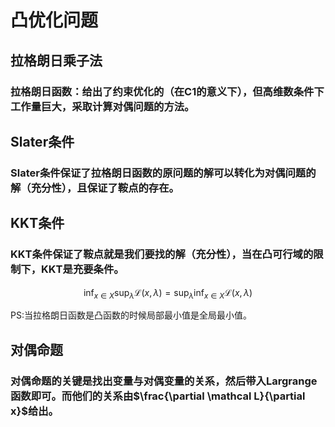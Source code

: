 # 凸优化问题

## 拉格朗日乘子法

### 拉格朗日函数：给出了约束优化的（在C1的意义下），但高维数条件下工作量巨大，采取计算对偶问题的方法。

## Slater条件

### Slater条件保证了拉格朗日函数的原问题的解可以转化为对偶问题的解（充分性），且保证了鞍点的存在。

## KKT条件

### KKT条件保证了鞍点就是我们要找的解（充分性），当在凸可行域的限制下，KKT是充要条件。

$$
\inf_{x\in X}\sup_{\lambda}\mathcal L(x,\lambda)=\sup_{\lambda}\inf_{x\in X}\mathcal L(x,\lambda)
$$

PS:当拉格朗日函数是凸函数的时候局部最小值是全局最小值。

## 对偶命题

### 对偶命题的关键是找出变量与对偶变量的关系，然后带入Largrange函数即可。而他们的关系由$\frac{\partial \mathcal L}{\partial x}$给出。







